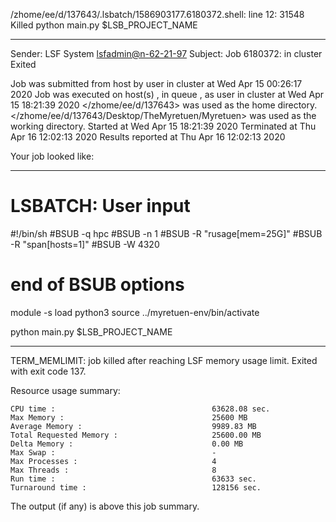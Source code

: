 /zhome/ee/d/137643/.lsbatch/1586903177.6180372.shell: line 12: 31548 Killed                  python main.py $LSB_PROJECT_NAME

------------------------------------------------------------
Sender: LSF System <lsfadmin@n-62-21-97>
Subject: Job 6180372: <NNAgent56000-IMP-sample-length10-hist10> in cluster <dcc> Exited

Job <NNAgent56000-IMP-sample-length10-hist10> was submitted from host <n-62-30-6> by user <s183905> in cluster <dcc> at Wed Apr 15 00:26:17 2020
Job was executed on host(s) <n-62-21-97>, in queue <hpc>, as user <s183905> in cluster <dcc> at Wed Apr 15 18:21:39 2020
</zhome/ee/d/137643> was used as the home directory.
</zhome/ee/d/137643/Desktop/TheMyretuen/Myretuen> was used as the working directory.
Started at Wed Apr 15 18:21:39 2020
Terminated at Thu Apr 16 12:02:13 2020
Results reported at Thu Apr 16 12:02:13 2020

Your job looked like:

------------------------------------------------------------
# LSBATCH: User input
#!/bin/sh
#BSUB -q hpc
#BSUB -n 1
#BSUB -R "rusage[mem=25G]"
#BSUB -R "span[hosts=1]"
#BSUB -W 4320
# end of BSUB options

module -s load python3
source ../myretuen-env/bin/activate

python main.py $LSB_PROJECT_NAME


------------------------------------------------------------

TERM_MEMLIMIT: job killed after reaching LSF memory usage limit.
Exited with exit code 137.

Resource usage summary:

    CPU time :                                   63628.08 sec.
    Max Memory :                                 25600 MB
    Average Memory :                             9989.83 MB
    Total Requested Memory :                     25600.00 MB
    Delta Memory :                               0.00 MB
    Max Swap :                                   -
    Max Processes :                              4
    Max Threads :                                8
    Run time :                                   63633 sec.
    Turnaround time :                            128156 sec.

The output (if any) is above this job summary.

